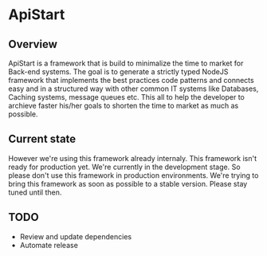 # ApiStart

## Overview

ApiStart is a framework that is build to minimalize the time to market for Back-end systems. The goal is to generate a
 strictly typed NodeJS framework that implements the best practices code patterns and connects easy and in a structured
 way with other common IT systems like Databases, Caching systems, message queues etc. This all to help the developer
 to archieve faster his/her goals to shorten the time to market as much as possible.

## Current state

However we're using this framework already internaly. This framework isn't ready for production yet. We're currently in
 the development stage. So please don't use this framework in production environments. We're trying to bring this
 framework as soon as possible to a stable version. Please stay tuned until then.

## TODO
- Review and update dependencies
- Automate release
